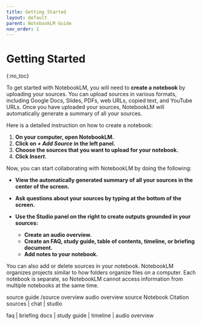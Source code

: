 ```yaml
---
title: Getting Started
layout: default
parent: NotebookLM Guide
nav_order: 1
---
```

# Getting Started
{:no_toc}

To get started with NotebookLM, you will need to **create a notebook** by uploading your sources. You can upload sources in various formats, including Google Docs, Slides, PDFs, web URLs, copied text, and YouTube URLs. Once you have uploaded your sources, NotebookLM will automatically generate a summary of all your sources. 

Here is a detailed instruction on how to create a notebook:

1.  **On your computer, open NotebookLM.**
2.  **Click on *+ Add Source* in the left panel.**
3.  **Choose the sources that you want to upload for your notebook.**
4.  **Click *Insert*.**

Now, you can start collaborating with NotebookLM by doing the following:

*   **View the automatically generated summary of all your sources in the center of the screen.**
*   **Ask questions about your sources by typing at the bottom of the screen.**
*   **Use the Studio panel on the right to create outputs grounded in your sources:**

    *   **Create an audio overview.**
    *   **Create an FAQ, study guide, table of contents, timeline, or briefing document.**
    *   **Add notes to your notebook.**

You can also add or delete sources in your notebook. NotebookLM organizes projects similar to how folders organize files on a computer. Each notebook is separate, so NotebookLM cannot access information from multiple notebooks at the same time. 

source guide /source overview
audio overview
source
Notebook
Citation
sources | chat | studio

faq | briefing docs | study guide | timeline | audio overview
